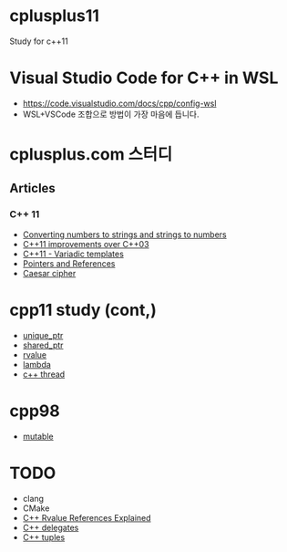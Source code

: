 # cplusplus11
Study for c++11

# Visual Studio Code for C++ in WSL
- https://code.visualstudio.com/docs/cpp/config-wsl
- WSL+VSCode 조합으로 방법이 가장 마음에 듭니다.

# cplusplus.com 스터디
## Articles
### C++ 11
- [Converting numbers to strings and strings to numbers](./cplusplus.com/number2string)
- [C++11 improvements over C++03](./cplusplus.com/cpp11_improvements/)
- [C++11 - Variadic templates](./cplusplus.com/cpp11_variadic_templates)
- [Pointers and References](./cplusplus.com/pointers_and_refs)
- [Caesar cipher](./cplusplus.com/caesar_cipher)

# cpp11 study (cont,)
- [unique_ptr](./cpp11/unique_ptr.cpp)
- [shared_ptr](./cpp11/shared_ptr.cpp)
- [rvalue](./cpp11/rvalue)
- [lambda](./cpp11/lambda)
- [c++ thread](./cpp11/cppthread)

# cpp98
- [mutable](./cpp98/mutable)

# TODO
- clang
- CMake
- [C++ Rvalue References Explained](http://thbecker.net/articles/rvalue_references/section_01.html)
- [C++ delegates](https://docs.microsoft.com/ko-kr/cpp/dotnet/how-to-define-and-use-delegates-cpp-cli?view=vs-2019)
- [C++ tuples](https://docs.microsoft.com/ko-kr/cpp/standard-library/tuple-functions?view=vs-2019)
